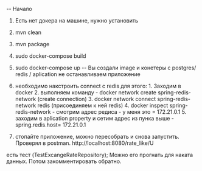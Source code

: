 -- Начало
1) Есть нет докера на машине, нужно установить
2) mvn clean
3) mvn package
4) sudo docker-compose build
5) sudo docker-compose up
-- Вы создали image и конетеры c postgres/  redis / aplication
   не останавливаем приложение
6) необходимо накстроить connect с redis для этого: 
        1. Заходим в docker
        2. выполняем команду - docker network create spring-redis-network (create connection)
        3. docker network connect spring-redis-network redis (присоединяем к ней redis)
        4. docker inspect spring-redis-network  - смотрим адрес редиса - у меня это = 172.21.0.1
        5. заходим в aplication property и сетим адрес из пунка выше  - spring.redis.host= 172.21.0.1
   
7) стопайте приложение, можно пересобрать  и снова запустить. Проверял в postman.
   http://localhost:8080/rate_like/U
   
есть тест (TestExcangeRateRepository); Можно его прогнать для наката данных. Потом закомментировать обратно.